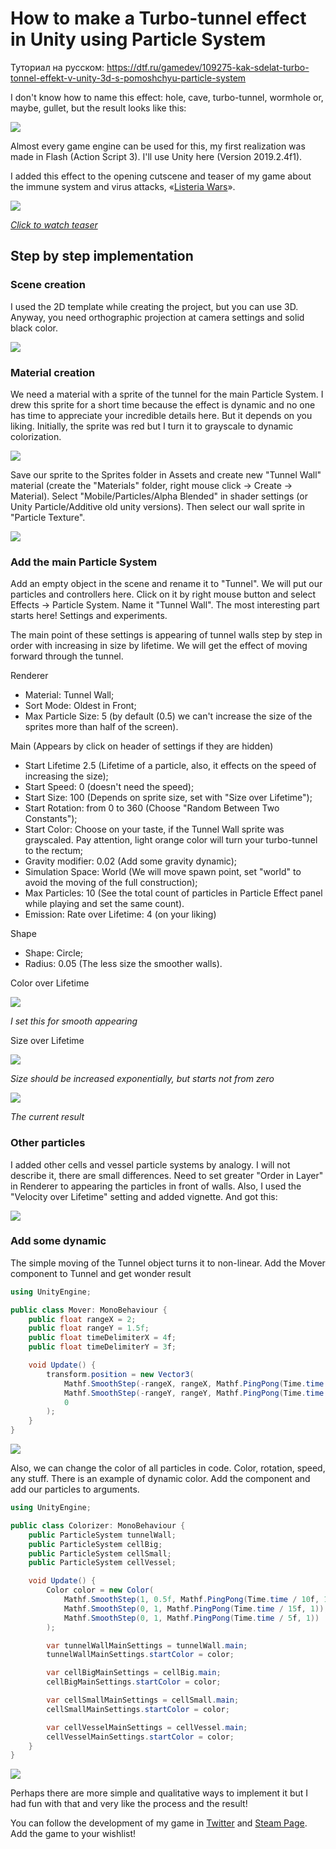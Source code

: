 # How to make a Turbo-tunnel effect in Unity using Particle System

Туториал на русском: https://dtf.ru/gamedev/109275-kak-sdelat-turbo-tonnel-effekt-v-unity-3d-s-pomoshchyu-particle-system

I don't know how to name this effect: hole, cave, turbo-tunnel, wormhole or, maybe, gullet, but the result looks like this:

![](1%20-%20WH%20result.gif)

Almost every game engine can be used for this, my first realization was made in Flash (Action Script 3). I'll use Unity here (Version 2019.2.4f1).

I added this effect to the opening cutscene and teaser of my game about the immune system and virus attacks, «[Listeria Wars](https://store.steampowered.com/app/1183010/Listeria_Wars/)».

[![](https://img.youtube.com/vi/FE37npMFFuQ/0.jpg)](https://www.youtube.com/watch?v=FE37npMFFuQ)

*[Click to watch teaser](https://www.youtube.com/watch?v=FE37npMFFuQ)*

## Step by step implementation
### Scene creation
I used the 2D template while creating the project, but you can use 3D. Anyway, you need orthographic projection at camera settings and solid black color.

![](https://leonardo.osnova.io/dd2a3130-3960-8bb6-75e7-ec3b72f6494f/-/resize/304/)

### Material creation
We need a material with a sprite of the tunnel for the main Particle System. I drew this sprite for a short time because the effect is dynamic and no one has time to appreciate your incredible details here. But it depends on you liking. Initially, the sprite was red but I turn it to grayscale to dynamic colorization.

![](https://leonardo.osnova.io/c4ddc1c7-c6b1-20b5-bbb7-d6befc8458aa/-/resize/600/)

Save our sprite to the Sprites folder in Assets and create new "Tunnel Wall" material (create the "Materials" folder, right mouse click → Create → Material). Select "Mobile/Particles/Alpha Blended" in shader settings (or Unity Particle/Additive old unity versions). Then select our wall sprite in "Particle Texture".

![](https://leonardo.osnova.io/a726fc6e-dd56-447b-2321-97dee8a61bff/-/resize/400/)

### Add the main Particle System
Add an empty object in the scene and rename it to "Tunnel". We will put our particles and controllers here. Click on it by right mouse button and select Effects → Particle System. Name it "Tunnel Wall". The most interesting part starts here! Settings and experiments.

The main point of these settings is appearing of tunnel walls step by step in order with increasing in size by lifetime. We will get the effect of moving forward through the tunnel.

Renderer
 - Material: Tunnel Wall;
 - Sort Mode: Oldest in Front;
 - Max Particle Size: 5 (by default (0.5) we can't increase the size of the sprites more than half of the screen).
 
Main (Appears by click on header of settings if they are hidden)
 - Start Lifetime 2.5 (Lifetime of a particle, also, it effects on the speed of increasing the size);
 - Start Speed: 0 (doesn't need the speed);
 - Start Size: 100 (Depends on sprite size, set with "Size over Lifetime");
 - Start Rotation: from 0 to 360 (Choose "Random Between Two Constants");
 - Start Color: Choose on your taste, if the Tunnel Wall sprite was grayscaled. Pay attention, light orange color will turn your turbo-tunnel to the rectum;
 - Gravity modifier: 0.02 (Add some gravity dynamic);
 - Simulation Space: World (We will move spawn point, set "world" to avoid the moving of the full construction);
 - Max Particles: 10 (See the total count of particles in Particle Effect panel while playing and set the same count).
 - Emission: Rate over Lifetime: 4 (on your liking)
 
Shape
 - Shape: Circle;
 - Radius: 0.05 (The less size the smoother walls).
 
Color over Lifetime

![](https://leonardo.osnova.io/925998fa-e833-d330-3a4c-f868156a7b6f/-/resize/400/)

*I set this for smooth appearing*

Size over Lifetime

![](https://leonardo.osnova.io/6a411d64-f94b-3602-0f78-9130cdcd3bf4/-/resize/308/)

*Size should be increased exponentially, but starts not from zero*

![](2%20WH%20walls.gif)

*The current result*
### Other particles
I added other cells and vessel particle systems by analogy. I will not describe it, there are small differences. Need to set greater "Order in Layer" in Renderer to appearing the particles in front of walls. Also, I used the "Velocity over Lifetime" setting and added vignette. And got this:

![](3%20WH%20other%20particles.gif)

### Add some dynamic
The simple moving of the Tunnel object turns it to non-linear. Add the Mover component to Tunnel and get wonder result 
```csharp
using UnityEngine;

public class Mover: MonoBehaviour {
    public float rangeX = 2;
    public float rangeY = 1.5f;
    public float timeDelimiterX = 4f;
    public float timeDelimiterY = 3f;

    void Update() {
        transform.position = new Vector3(
            Mathf.SmoothStep(-rangeX, rangeX, Mathf.PingPong(Time.time / timeDelimiterX, 1)),
            Mathf.SmoothStep(-rangeY, rangeY, Mathf.PingPong(Time.time / timeDelimiterY, 1)),
            0
        );
    }
}
```

![](4%20WH%20mover.gif)

Also, we can change the color of all particles in code. Color, rotation, speed, any stuff. There is an example of dynamic color. Add the component and add our particles to arguments.
```csharp
using UnityEngine;

public class Colorizer: MonoBehaviour {
    public ParticleSystem tunnelWall;
    public ParticleSystem cellBig;
    public ParticleSystem cellSmall;
    public ParticleSystem cellVessel;

    void Update() {
        Color color = new Color(
            Mathf.SmoothStep(1, 0.5f, Mathf.PingPong(Time.time / 10f, 1)),
            Mathf.SmoothStep(0, 1, Mathf.PingPong(Time.time / 15f, 1)),
            Mathf.SmoothStep(0, 1, Mathf.PingPong(Time.time / 5f, 1))
        );

        var tunnelWallMainSettings = tunnelWall.main;
        tunnelWallMainSettings.startColor = color;

        var cellBigMainSettings = cellBig.main;
        cellBigMainSettings.startColor = color;

        var cellSmallMainSettings = cellSmall.main;
        cellSmallMainSettings.startColor = color;

        var cellVesselMainSettings = cellVessel.main;
        cellVesselMainSettings.startColor = color;
    }
}
```

![](5%20WH%20colorized.gif)


Perhaps there are more simple and qualitative ways to implement it but I had fun with that and very like the process and the result!

You can follow the development of my game in [Twitter](https://twitter.com/Rubel_NMB) and [Steam Page](https://store.steampowered.com/app/1183010/Listeria_Wars/). Add the game to your wishlist!
